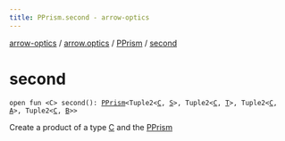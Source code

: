 ```yaml
---
title: PPrism.second - arrow-optics
---
```


[arrow-optics](../../index.html) / [arrow.optics](../index.html) / [PPrism](index.html) / [second](./second.html)

# second

`open fun <C> second(): `[`PPrism`](index.html)`<Tuple2<`[`C`](second.html#C)`, `[`S`](index.html#S)`>, Tuple2<`[`C`](second.html#C)`, `[`T`](index.html#T)`>, Tuple2<`[`C`](second.html#C)`, `[`A`](index.html#A)`>, Tuple2<`[`C`](second.html#C)`, `[`B`](index.html#B)`>>`

Create a product of a type [C](second.html#C) and the [PPrism](index.html)

